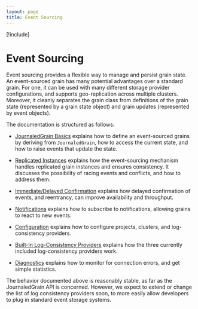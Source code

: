 ```yaml
---
layout: page
title: Event Sourcing
---
```


[!include[](../../warning-banner.zh.md)]

# Event Sourcing

Event sourcing provides a flexible way to manage and persist grain state. An event-sourced grain has many potential advantages over a standard grain. For one, it can be used with many different storage provider configurations, and supports geo-replication across multiple clusters. Moreover, it cleanly separates the grain class from definitions of the grain state (represented by a grain state object) and grain updates (represented by event objects). 


The documentation is structured as follows:

* [JournaledGrain Basics](GrainStateAPI.md) explains how to define an event-sourced grains by deriving from `JournaledGrain`, how to access the current state, and how to raise events that update the state.

* [Replicated Instances](MultiInstance.md) explains how the event-sourcing mechanism handles replicated grain instances and ensures consistency. It discusses the possibility of racing events and conflicts, and how to address them.

* [Immediate/Delayed Confirmation](MultiVersion.md) explains how delayed confirmation of events, and reentrancy, can improve availability and throughput.

* [Notifications](Subscribe.md) explains how to subscribe to notifications, allowing grains to react to new events.

* [Configuration](Configuration.md) explains how to configure projects, clusters, and log-consistency providers.

* [Built-In Log-Consistency Providers](LogConsistencyProviders.md) explains how the three currently included log-consistency providers work.

* [Diagnostics](Diagnostics.md) explains how to monitor for connection errors, and get simple statistics.


The behavior documented above is reasonably stable, as far as the JournaledGrain API is concerned. However, we expect to extend or change the list of log consistency providers soon, to more easily allow developers to plug in  standard event storage systems.


